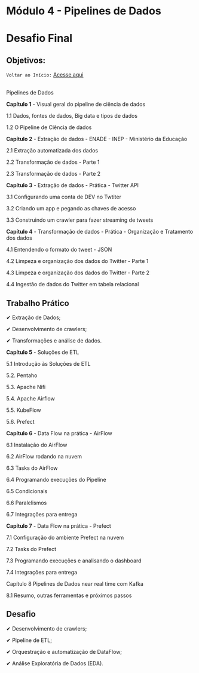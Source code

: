 # Módulo 4 - Pipelines de Dados

# Desafio Final

## Objetivos:

`Voltar ao Início:` [Acesse aqui](https://github.com/Jair-pc/Bootcamp-Engenheiro_de_Dados-IGTI)
</br></br>

Pipelines de Dados

**Capítulo 1** - Visual geral do pipeline de ciência de dados

 1.1      Dados, fontes de dados, Big data e tipos de dados

1.2      O Pipeline de Ciência de dados

 

**Capítulo 2** - Extração de dados - ENADE - INEP - Ministério da Educação

2.1       Extração automatizada dos dados

2.2       Transformação de dados - Parte 1

2.3       Transformação de dados - Parte 2

 

**Capítulo 3** - Extração de dados - Prática - Twitter API

3.1       Configurando uma conta de DEV no Twtiter

3.2       Criando um app e pegando as chaves de acesso

3.3       Construindo um crawler para fazer streaming de tweets

 

**Capítulo 4** - Transformação de dados - Prática - Organização e Tratamento dos dados

4.1       Entendendo o formato do tweet - JSON

4.2       Limpeza e organização dos dados do Twitter - Parte 1

4.3       Limpeza e organização dos dados do Twitter - Parte 2

4.4       Ingestão de dados do Twitter em tabela relacional

 

## Trabalho Prático 

 ✔ Extração de Dados;

 ✔ Desenvolvimento de crawlers;

 ✔ Transformações e análise de dados.


**Capítulo 5** - Soluções de ETL

5.1    Introdução às Soluções de ETL

5.2.    Pentaho

5.3.    Apache Nifi

5.4.    Apache Airflow

5.5.    KubeFlow

5.6.    Prefect

 

**Capítulo 6** - Data Flow na prática - AirFlow

6.1       Instalação do AirFlow

6.2       AirFlow rodando na nuvem

6.3       Tasks do AirFlow

6.4       Programando execuções do Pipeline

6.5       Condicionais

6.6       Paralelismos

6.7       Integrações para entrega

 

**Capítulo 7** - Data Flow na prática - Prefect

7.1       Configuração do ambiente Prefect na nuvem

7.2       Tasks do Prefect

7.3       Programando execuções e analisando o dashboard

7.4       Integrações para entrega

 

Capítulo 8 Pipelines de Dados near real time com Kafka

8.1       Resumo, outras ferramentas e próximos passos

  

## Desafio 

 ✔ Desenvolvimento de crawlers;

 ✔ Pipeline de ETL;

 ✔  Orquestração e automatização de DataFlow;

 ✔ Análise Exploratória de Dados (EDA).
